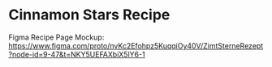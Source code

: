 # Cinnamon Stars Recipe

Figma Recipe Page Mockup: https://www.figma.com/proto/nvKc2Efohpz5KuqqiOy40V/ZimtSterneRezept?node-id=9-47&t=NKY5UEFAXbiX5lY6-1
